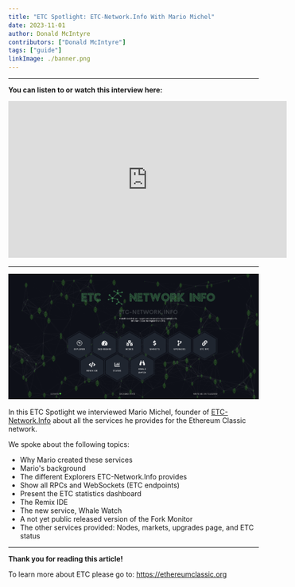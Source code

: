 ```yaml
---
title: "ETC Spotlight: ETC-Network.Info With Mario Michel"
date: 2023-11-01
author: Donald McIntyre
contributors: ["Donald McIntyre"]
tags: ["guide"]
linkImage: ./banner.png
---
```


---
**You can listen to or watch this interview here:**

<iframe width="560" height="315" src="https://www.youtube.com/embed/8K9UVv8RdOw?si=4DJmuXr835gWlKSY" title="YouTube video player" frameborder="0" allow="accelerometer; autoplay; clipboard-write; encrypted-media; gyroscope; picture-in-picture; web-share" allowfullscreen></iframe>

---

![](./1.png)

In this ETC Spotlight we interviewed Mario Michel, founder of [ETC-Network.Info](https://etc-network.info/) about all the services he provides for the Ethereum Classic network.

We spoke about the following topics:

- Why Mario created these services
- Mario's background
- The different Explorers ETC-Network.Info provides
- Show all RPCs and WebSockets (ETC endpoints)
- Present the ETC statistics dashboard
- The Remix IDE
- The new service, Whale Watch
- A not yet public released version of the Fork Monitor
- The other services provided: Nodes, markets, upgrades page, and ETC status

---

**Thank you for reading this article!**

To learn more about ETC please go to: https://ethereumclassic.org
